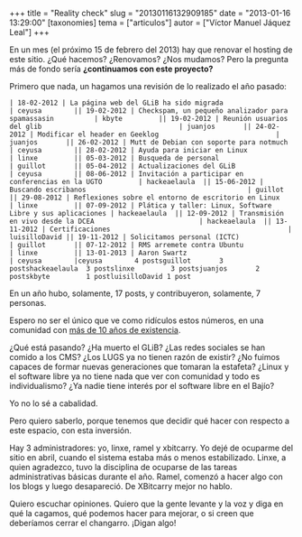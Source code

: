 +++
title = "Reality check"
slug = "20130116132909185"
date = "2013-01-16 13:29:00"
[taxonomies]
tema = ["articulos"]
autor = ["Víctor Manuel Jáquez Leal"]
+++

En un mes (el próximo 15 de febrero del 2013) hay que renovar el hosting
de este sitio. ¿Qué hacemos? ¿Renovamos? ¿Nos mudamos? Pero la pregunta
más de fondo sería **¿continuamos con este proyecto?**

Primero que nada, un hagamos una revisión de lo realizado el año pasado:

<!-- more -->
    | 18-02-2012 | La página web del GLiB ha sido migrada                     | ceyusa        || 19-02-2012 | Checkspam, un pequeño analizador para spamassasin          | kbyte         || 19-02-2012 | Reunión usuarios del glib                                  | juanjos       || 24-02-2012 | Modificar el header en Geeklog                             | juanjos       || 26-02-2012 | Mutt de Debian con soporte para notmuch                    | ceyusa        || 28-02-2012 | Ayuda para iniciar en Linux                                | linxe         || 05-03-2012 | Busqueda de personal                                       | guillot       || 05-04-2012 | Actualizaciones del GLiB                                   | ceyusa        || 08-06-2012 | Invitación a participar en conferencias en la UGTO         | hackeaelaula  || 15-06-2012 | Buscando escribanos                                        | guillot       || 29-08-2012 | Reflexiones sobre el entorno de escritorio en Linux        | linxe         || 07-09-2012 | Plática y taller: Linux, Software Libre y sus aplicaciones | hackeaelaula  || 12-09-2012 | Transmisión en vivo desde la DCEA                          | hackeaelaula  || 13-11-2012 | Certificaciones                                            | luisilloDavid || 19-11-2012 | Solicitamos personal (ICTC)                                | guillot       || 07-12-2012 | RMS arremete contra Ubuntu                                 | linxe         || 13-01-2013 | Aaron Swartz                                               | ceyusa        |ceyusa        4 postsguillot       3 postshackeaelaula  3 postslinxe         3 postsjuanjos       2 postskbyte         1 postluisilloDavid 1 post

En un año hubo, solamente, 17 posts, y contribuyeron, solamente, 7
personas.

Espero no ser el único que ve como ridículos estos números, en una
comunidad con [más de 10 años de
existencia](http://www.glib.org.mx/article.php?story=20010719095630103).

¿Qué está pasando? ¿Ha muerto el GLiB? ¿Las redes sociales se han comido
a los CMS? ¿Los LUGS ya no tienen razón de existir? ¿No fuimos capaces
de formar nuevas generaciones que tomaran la estafeta? ¿Linux y el
software libre ya no tiene nada que ver con comunidad y todo es
individualismo? ¿Ya nadie tiene interés por el software libre en el
Bajío?

Yo no lo sé a cabalidad.

Pero quiero saberlo, porque tenemos que decidir qué hacer con respecto a
este espacio, con esta inversión.

Hay 3 administradores: yo, linxe, ramel y xbitcarry. Yo dejé de ocuparme
del sitio en abril, cuando el sistema estaba más o menos estabilizado.
Linxe, a quien agradezco, tuvo la disciplina de ocuparse de las tareas
administrativas básicas durante el año. Ramel, comenzó a hacer algo con
los blogs y luego desapareció. De XBitcarry mejor no hablo.

Quiero escuchar opiniones. Quiero que la gente levante y la voz y diga
en qué la cagamos, qué podemos hacer para mejorar, o si creen que
deberíamos cerrar el changarro. ¡Digan algo!

